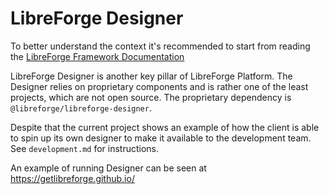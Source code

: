 # LibreForge Designer

To better understand the context it's recommended to start from reading the [LibreForge Framework Documentation](https://github.com/getlibreforge/libreforge-framework)

LibreForge Designer is another key pillar of LibreForge Platform. 
The Designer relies on proprietary components and is rather one of the least projects, which are not open source. The proprietary dependency is `@libreforge/libreforge-designer`.

Despite that the current project shows an example of how the client is able to spin up its own designer to make it available to the development team. See `development.md` for instructions.

An example of running Designer can be seen at https://getlibreforge.github.io/
